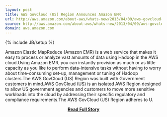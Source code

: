 ```yaml
---
layout: post
title: AWS GovCloud (US) Region Announces Amazon EMR
url: http://aws.amazon.com/about-aws/whats-new/2013/04/09/aws-govcloud-us-region-announces-amazon-emr/
source: http://aws.amazon.com/about-aws/whats-new/2013/04/09/aws-govcloud-us-region-announces-amazon-emr/
domain: aws.amazon.com
---
```

{% include JB/setup %}<p>Amazon Elastic MapReduce (Amazon EMR) is a web service that makes it easy to process or analyze vast amounts of data using Hadoop in the AWS cloud.Using Amazon EMR, you can instantly provision as much or as little capacity as you like to perform data-intensive tasks without having to worry about time-consuming set-up, management or tuning of Hadoop clusters.The AWS GovCloud (US) Region was built with Government customers in mind.AWS GovCloud (US) is an isolated AWS Region designed to allow US government agencies and customers to move more sensitive workloads into the cloud by addressing their specific regulatory and compliance requirements.The AWS GovCloud (US) Region adheres to U.</p>
<center><p><a href="http://aws.amazon.com/about-aws/whats-new/2013/04/09/aws-govcloud-us-region-announces-amazon-emr/" style='padding:25px; font-sze:18px; font-weight: bold;'>Read Full Story</a></p></center>
